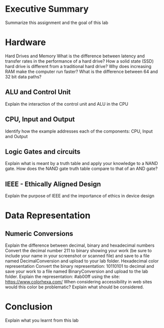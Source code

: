 # Executive Summary
Summarize this assignment and the goal of this lab

# Hardware
Hard Drives and Memory
What is the difference between latency and transfer rates in the performance of a hard drive?
How a solid state (SSD) hard drive is different from a traditional hard drive?
Why does increasing RAM make the computer run faster?
What is the difference between 64 and 32 bit data paths?
## ALU and Control Unit
Explain the interaction of the control unit and ALU in the CPU
## CPU, Input and Output
Identify how the example addresses each of the components: CPU, Input and Output
## Logic Gates and circuits
Explain what is meant by a truth table and apply your knowledge to a NAND gate.
How does the NAND gate truth table compare to that of an AND gate?
## IEEE - Ethically Aligned Design
Explain the purpose of IEEE and the importance of ethics in device design
# Data Representation
## Numeric Conversions
Explain the difference between decimal, binary and hexadecimal numbers
Convert the decimal number 211 to binary showing your work (be sure to include your name in your screenshot or scanned file) and save to a file named DecimalConversion and upload to your lab folder.
Hexadecimal color representation
Convert the binary representation: 10110101 to decimal and save your work to a file named BinaryConversion and upload to the lab folder.
Explain the representation: #ab00ff using the site: https://www.colorhexa.com/
When considering accessibility in web sites would this color be problematic? Explain what should be considered.
# Conclusion
Explain what you learnt from this lab
